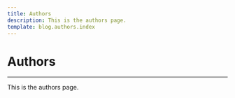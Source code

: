 ```yaml
---
title: Authors
description: This is the authors page. 
template: blog.authors.index
---
```


# Authors
---
This is the authors page.
